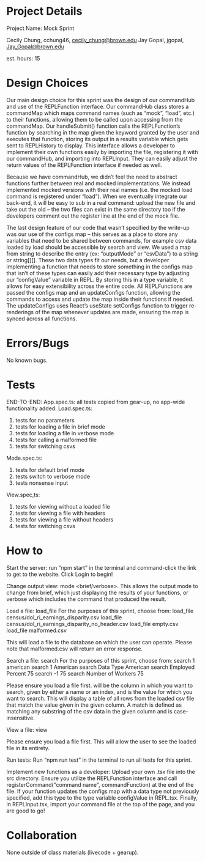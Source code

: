# Project Details

Project Name: Mock Sprint

Cecily Chung, cchung46, cecily_chung@brown.edu
Jay Gopal, jgopal, Jay_Gopal@brown.edu

est. hours: 15

# Design Choices

Our main design choice for this sprint was the design of our commandHub and use of the REPLFunction interface. Our commandHub class stores a commandMap which maps command names (such as “mock”, “load”, etc.) to their functions, allowing them to be called upon accessing from the commandMap. Our handleSubmit() function calls the REPLFunction’s function by searching in the map given the keyword granted by the user and executes that function, storing its output in a results variable which gets sent to REPLHistory to display. This interface allows a developer to implement their own functions easily by importing the file, registering it with our commandHub, and importing into REPLInput. They can easily adjust the return values of the REPLFunction interface if needed as well.

Because we have commandHub, we didn’t feel the need to abstract functions further between real and mocked implementations. We instead implemented mocked versions with their real names (i.e. the mocked load command is registered under “load”). When we eventually integrate our back-end, it will be easy to sub in a real command: upload the new file and take out the old – the two files can exist in the same directory too if the developers comment out the register line at the end of the mock file.

The last design feature of our code that wasn’t specified by the write-up was our use of the configs map – this serves as a place to store any variables that need to be shared between commands, for example csv data loaded by load should be accessible by search and view. We used a map from string to describe the entry (ex: “outputMode” or “csvData”) to a string or string[][]. These two data types fit our needs, but a developer implementing a function that needs to store something in the configs map that isn’t of these types can easily add their necessary type by adjusting our “configValue” variable in REPL. By storing this in a type variable, it allows for easy extensibility across the entire code. All REPLFunctions are passed the configs map and an updateConfigs function, allowing the commands to access and update the map inside their functions if needed. The updateConfigs uses React’s useState setConfigs function to trigger re-renderings of the map whenever updates are made, ensuring the map is synced across all functions.

# Errors/Bugs

No known bugs.

# Tests

END-TO-END:
App.spec.ts: all tests copied from gear-up, no app-wide functionality added.
Load.spec.ts:

1. tests for no parameters
2. tests for loading a file in brief mode
3. tests for loading a file in verbose mode
4. tests for calling a malformed file
5. tests for switching csvs

Mode.spec.ts:

1. tests for default brief mode
2. tests switch to verbose mode
3. tests nonsense input

View.spec,ts:

1. tests for viewing without a loaded file
2. tests for viewing a file with headers
3. tests for viewing a file without headers
4. tests for switching csvs

# How to

Start the server: run “npm start” in the terminal and command-click the link to get to the website. Click Login to begin!

Change output view: mode <brief/verbose>.
This allows the output mode to change from brief, which just displaying the results of your functions, or verbose which includes the command that produced the result.

Load a file: load_file <filepath>
For the purposes of this sprint, choose from:
load_file census/dol_ri_earnings_disparity.csv
load_file census/dol_ri_earnings_disparity_no_header.csv
load_file empty.csv
load_file malformed.csv

This will load a file to the database on which the user can operate. Please note that malformed.csv will return an error response.

Search a file: search <column identifier> <value>
For the purposes of this sprint, choose from:
search 1 american
search 1 American
search Data Type American
search Employed Percent 75
search -1 75
search Number of Workers 75

Please ensure you load a file first. <column identifier> will be the column in which you want to search, given by either a name or an index, and <value> is the value for which you want to search.
This will display a table of all rows from the loaded csv file that match the value given in the given column. A match is defined as matching any substring of the csv data in the given column and is case-insensitive.

View a file: view

Please ensure you load a file first. This will allow the user to see the loaded file in its entirety.

Run tests: Run “npm run test” in the terminal to run all tests for this sprint.

Implement new functions as a developer: Upload your own .tsx file into the src directory. Ensure you utilize the REPLFunction interface and call registerCommand("command name", commandFunction) at the end of the file. If your function updates the configs map with a data type not previously specified, add this type to the type variable configValue in REPL.tsx. Finally, in REPLInput.tsx, import your command file at the top of the page, and you are good to go!

# Collaboration

None outside of class materials (livecode + gearup).

